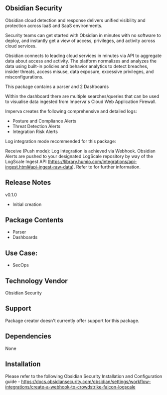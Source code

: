 ## Obsidian Security

Obsidian cloud detection and response delivers unified visibility and protection across IaaS and SaaS environments. 

Security teams can get started with Obsidian in minutes with no software to deploy, and instantly get a view of access, privileges, and activity across cloud services. 

Obsidian connects to leading cloud services in minutes via API to aggregate data about access and activity. The platform normalizes and analyzes the data using built-in policies and behavior analytics to detect breaches, insider threats, access misuse, data exposure, excessive privileges, and misconfigurations.

This package contains a parser and 2 Dashboards 

Within the dashboard there are multiple searches/queries that can be used to visualise data ingested from Imperva's Cloud Web Application Firewall.

Imperva creates the following comprehensive and detailed logs:
- Posture and Compliance Alerts
- Threat Detection Alerts
- Integration Risk Alerts

Log integration mode recommended for this package:

Receive (Push mode): 
Log integration is achieved via Webhook. Obsidian Alerts are pushed to your designated LogScale repository by way of the LogScale Ingest API (https://library.humio.com/integrations/api-ingest.html#api-ingest-raw-data).
Refer to <TBD> for further information.

## Release Notes

v0.1.0 
- Initial creation

## Package Contents

- Parser
- Dashboards

## Use Case:

- SecOps

## Technology Vendor

Obsidian Security

## Support

Package creator doesn't currently offer support for this package.

## Dependencies

None

## Installation

Please refer to the following Obsidian Security Installation and Configuration guide - https://docs.obsidiansecurity.com/obsidian/settings/workflow-integrations/create-a-webhook-to-crowdstrike-falcon-logscale

